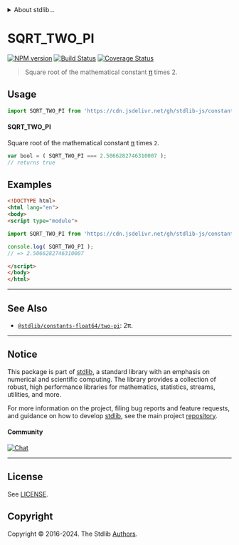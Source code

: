 <!--

@license Apache-2.0

Copyright (c) 2018 The Stdlib Authors.

Licensed under the Apache License, Version 2.0 (the "License");
you may not use this file except in compliance with the License.
You may obtain a copy of the License at

   http://www.apache.org/licenses/LICENSE-2.0

Unless required by applicable law or agreed to in writing, software
distributed under the License is distributed on an "AS IS" BASIS,
WITHOUT WARRANTIES OR CONDITIONS OF ANY KIND, either express or implied.
See the License for the specific language governing permissions and
limitations under the License.

-->


<details>
  <summary>
    About stdlib...
  </summary>
  <p>We believe in a future in which the web is a preferred environment for numerical computation. To help realize this future, we've built stdlib. stdlib is a standard library, with an emphasis on numerical and scientific computation, written in JavaScript (and C) for execution in browsers and in Node.js.</p>
  <p>The library is fully decomposable, being architected in such a way that you can swap out and mix and match APIs and functionality to cater to your exact preferences and use cases.</p>
  <p>When you use stdlib, you can be absolutely certain that you are using the most thorough, rigorous, well-written, studied, documented, tested, measured, and high-quality code out there.</p>
  <p>To join us in bringing numerical computing to the web, get started by checking us out on <a href="https://github.com/stdlib-js/stdlib">GitHub</a>, and please consider <a href="https://opencollective.com/stdlib">financially supporting stdlib</a>. We greatly appreciate your continued support!</p>
</details>

# SQRT_TWO_PI

[![NPM version][npm-image]][npm-url] [![Build Status][test-image]][test-url] [![Coverage Status][coverage-image]][coverage-url] <!-- [![dependencies][dependencies-image]][dependencies-url] -->

> Square root of the mathematical constant [π][@stdlib/constants/float64/pi] times 2.



<section class="usage">

## Usage

```javascript
import SQRT_TWO_PI from 'https://cdn.jsdelivr.net/gh/stdlib-js/constants-float64-sqrt-two-pi@v0.2.1-esm/index.mjs';
```

#### SQRT_TWO_PI

Square root of the mathematical constant [π][@stdlib/constants/float64/pi] times `2`.

```javascript
var bool = ( SQRT_TWO_PI === 2.5066282746310007 );
// returns true
```

</section>

<!-- /.usage -->

<section class="examples">

## Examples

<!-- TODO: better example -->

<!-- eslint no-undef: "error" -->

```html
<!DOCTYPE html>
<html lang="en">
<body>
<script type="module">

import SQRT_TWO_PI from 'https://cdn.jsdelivr.net/gh/stdlib-js/constants-float64-sqrt-two-pi@v0.2.1-esm/index.mjs';

console.log( SQRT_TWO_PI );
// => 2.5066282746310007

</script>
</body>
</html>
```

</section>

<!-- /.examples -->

<!-- C interface documentation. -->



<!-- Section for related `stdlib` packages. Do not manually edit this section, as it is automatically populated. -->

<section class="related">

* * *

## See Also

-   <span class="package-name">[`@stdlib/constants-float64/two-pi`][@stdlib/constants/float64/two-pi]</span><span class="delimiter">: </span><span class="description">2π.</span>

</section>

<!-- /.related -->

<!-- Section for all links. Make sure to keep an empty line after the `section` element and another before the `/section` close. -->


<section class="main-repo" >

* * *

## Notice

This package is part of [stdlib][stdlib], a standard library with an emphasis on numerical and scientific computing. The library provides a collection of robust, high performance libraries for mathematics, statistics, streams, utilities, and more.

For more information on the project, filing bug reports and feature requests, and guidance on how to develop [stdlib][stdlib], see the main project [repository][stdlib].

#### Community

[![Chat][chat-image]][chat-url]

---

## License

See [LICENSE][stdlib-license].


## Copyright

Copyright &copy; 2016-2024. The Stdlib [Authors][stdlib-authors].

</section>

<!-- /.stdlib -->

<!-- Section for all links. Make sure to keep an empty line after the `section` element and another before the `/section` close. -->

<section class="links">

[npm-image]: http://img.shields.io/npm/v/@stdlib/constants-float64-sqrt-two-pi.svg
[npm-url]: https://npmjs.org/package/@stdlib/constants-float64-sqrt-two-pi

[test-image]: https://github.com/stdlib-js/constants-float64-sqrt-two-pi/actions/workflows/test.yml/badge.svg?branch=v0.2.1
[test-url]: https://github.com/stdlib-js/constants-float64-sqrt-two-pi/actions/workflows/test.yml?query=branch:v0.2.1

[coverage-image]: https://img.shields.io/codecov/c/github/stdlib-js/constants-float64-sqrt-two-pi/main.svg
[coverage-url]: https://codecov.io/github/stdlib-js/constants-float64-sqrt-two-pi?branch=main

<!--

[dependencies-image]: https://img.shields.io/david/stdlib-js/constants-float64-sqrt-two-pi.svg
[dependencies-url]: https://david-dm.org/stdlib-js/constants-float64-sqrt-two-pi/main

-->

[chat-image]: https://img.shields.io/gitter/room/stdlib-js/stdlib.svg
[chat-url]: https://app.gitter.im/#/room/#stdlib-js_stdlib:gitter.im

[stdlib]: https://github.com/stdlib-js/stdlib

[stdlib-authors]: https://github.com/stdlib-js/stdlib/graphs/contributors

[umd]: https://github.com/umdjs/umd
[es-module]: https://developer.mozilla.org/en-US/docs/Web/JavaScript/Guide/Modules

[deno-url]: https://github.com/stdlib-js/constants-float64-sqrt-two-pi/tree/deno
[deno-readme]: https://github.com/stdlib-js/constants-float64-sqrt-two-pi/blob/deno/README.md
[umd-url]: https://github.com/stdlib-js/constants-float64-sqrt-two-pi/tree/umd
[umd-readme]: https://github.com/stdlib-js/constants-float64-sqrt-two-pi/blob/umd/README.md
[esm-url]: https://github.com/stdlib-js/constants-float64-sqrt-two-pi/tree/esm
[esm-readme]: https://github.com/stdlib-js/constants-float64-sqrt-two-pi/blob/esm/README.md
[branches-url]: https://github.com/stdlib-js/constants-float64-sqrt-two-pi/blob/main/branches.md

[stdlib-license]: https://raw.githubusercontent.com/stdlib-js/constants-float64-sqrt-two-pi/main/LICENSE

[@stdlib/constants/float64/pi]: https://github.com/stdlib-js/constants-float64-pi/tree/esm

<!-- <related-links> -->

[@stdlib/constants/float64/two-pi]: https://github.com/stdlib-js/constants-float64-two-pi/tree/esm

<!-- </related-links> -->

</section>

<!-- /.links -->
